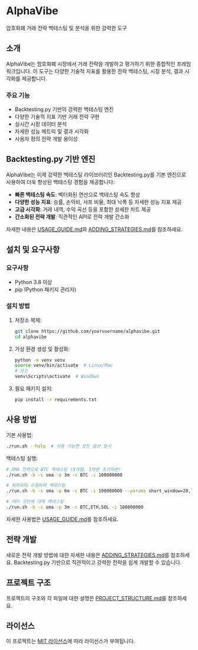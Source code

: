# AlphaVibe

암호화폐 거래 전략 백테스팅 및 분석을 위한 강력한 도구

## 소개

AlphaVibe는 암호화폐 시장에서 거래 전략을 개발하고 평가하기 위한 종합적인 프레임워크입니다. 이 도구는 다양한
기술적 지표를 활용한 전략 백테스팅, 시장 분석, 결과 시각화를 제공합니다.

### 주요 기능

- Backtesting.py 기반의 강력한 백테스팅 엔진
- 다양한 기술적 지표 기반 거래 전략 구현
- 실시간 시장 데이터 분석
- 자세한 성능 메트릭 및 결과 시각화
- 사용자 정의 전략 개발 용이성

## Backtesting.py 기반 엔진

AlphaVibe는 이제 강력한 백테스팅 라이브러리인 Backtesting.py를 기본 엔진으로 사용하여 더욱 향상된 백테스팅 경험을 제공합니다:

- **빠른 백테스팅 속도**: 벡터화된 연산으로 백테스팅 속도 향상
- **다양한 성능 지표**: 승률, 손익비, 샤프 비율, 최대 낙폭 등 자세한 성능 지표 제공
- **고급 시각화**: 거래 내역, 수익 곡선 등을 포함한 상세한 차트 제공
- **간소화된 전략 개발**: 직관적인 API로 전략 개발 간소화

자세한 내용은 [USAGE_GUIDE.md](./docs/USAGE_GUIDE.md)와 [ADDING_STRATEGIES.md](./docs/ADDING_STRATEGIES.md)를 참조하세요.

## 설치 및 요구사항

### 요구사항

- Python 3.8 이상
- pip (Python 패키지 관리자)

### 설치 방법

1. 저장소 복제:
   ```bash
   git clone https://github.com/yourusername/alphavibe.git
   cd alphavibe
   ```

2. 가상 환경 생성 및 활성화:
   ```bash
   python -m venv venv
   source venv/bin/activate  # Linux/Mac
   # 또는
   venv\Scripts\activate  # Windows
   ```

3. 필요 패키지 설치:
   ```bash
   pip install -r requirements.txt
   ```

## 사용 방법

기본 사용법:

```bash
./run.sh --help  # 사용 가능한 모든 옵션 표시
```

백테스팅 실행:

```bash
# SMA 전략으로 BTC 백테스팅 (3개월, 1억원 초기자본)
./run.sh -b -s sma -p 3m -c BTC -i 100000000

# 파라미터 수정하여 백테스팅
./run.sh -b -s sma -p 6m -c BTC -i 100000000 --params short_window=20,long_window=50

# 여러 코인에 대해 백테스팅
./run.sh -b -s sma -p 3m -c BTC,ETH,SOL -i 100000000
```

자세한 사용법은 [USAGE_GUIDE.md](./docs/USAGE_GUIDE.md)를 참조하세요.

## 전략 개발

새로운 전략 개발 방법에 대한 자세한 내용은 [ADDING_STRATEGIES.md](./docs/ADDING_STRATEGIES.md)를 참조하세요.
Backtesting.py 기반으로 직관적이고 강력한 전략을 쉽게 개발할 수 있습니다.

## 프로젝트 구조

프로젝트의 구조와 각 파일에 대한 설명은 [PROJECT_STRUCTURE.md](./docs/PROJECT_STRUCTURE.md)를 참조하세요.

## 라이선스

이 프로젝트는 [MIT 라이선스](LICENSE)에 따라 라이선스가 부여됩니다.